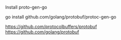 Install proto-gen-go

go install github.com/golang/protobuf/protoc-gen-go


https://github.com/protocolbuffers/protobuf
https://github.com/golang/protobuf 
